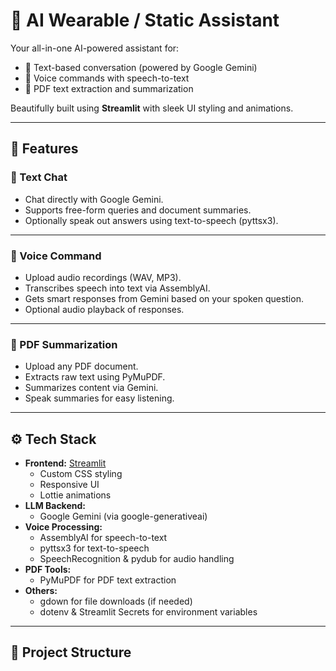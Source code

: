 # 🤖 AI Wearable / Static Assistant

Your all-in-one AI-powered assistant for:

- 💬 Text-based conversation (powered by Google Gemini)
- 🎤 Voice commands with speech-to-text
- 📄 PDF text extraction and summarization

Beautifully built using **Streamlit** with sleek UI styling and animations.

---

## 🌟 Features

### 💬 Text Chat

- Chat directly with Google Gemini.
- Supports free-form queries and document summaries.
- Optionally speak out answers using text-to-speech (pyttsx3).

---

### 🎤 Voice Command

- Upload audio recordings (WAV, MP3).
- Transcribes speech into text via AssemblyAI.
- Gets smart responses from Gemini based on your spoken question.
- Optional audio playback of responses.

---

### 📄 PDF Summarization

- Upload any PDF document.
- Extracts raw text using PyMuPDF.
- Summarizes content via Gemini.
- Speak summaries for easy listening.

---

## ⚙️ Tech Stack

- **Frontend:** [Streamlit](https://streamlit.io/)
    - Custom CSS styling
    - Responsive UI
    - Lottie animations
- **LLM Backend:**
    - Google Gemini (via google-generativeai)
- **Voice Processing:**
    - AssemblyAI for speech-to-text
    - pyttsx3 for text-to-speech
    - SpeechRecognition & pydub for audio handling
- **PDF Tools:**
    - PyMuPDF for PDF text extraction
- **Others:**
    - gdown for file downloads (if needed)
    - dotenv & Streamlit Secrets for environment variables

---

## 📁 Project Structure

